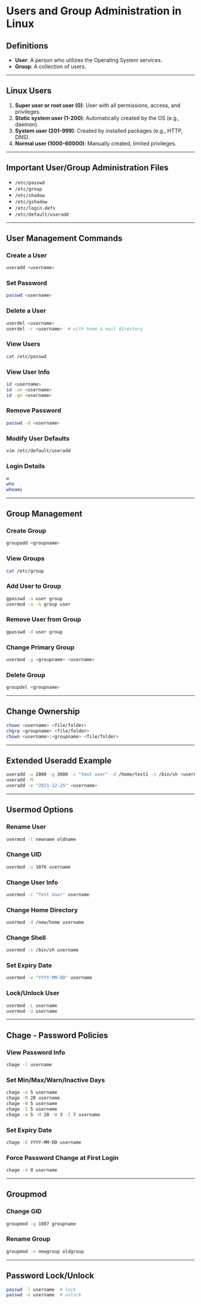 
# Users and Group Administration in Linux

## Definitions

- **User**: A person who utilizes the Operating System services.
- **Group**: A collection of users.

---

## Linux Users

1. **Super user or root user (0)**: User with all permissions, access, and privileges.
2. **Static system user (1-200)**: Automatically created by the OS (e.g., daemon).
3. **System user (201-999)**: Created by installed packages (e.g., HTTP, DNS).
4. **Normal user (1000-60000)**: Manually created, limited privileges.

---

## Important User/Group Administration Files

- `/etc/passwd`
- `/etc/group`
- `/etc/shadow`
- `/etc/gshadow`
- `/etc/login.defs`
- `/etc/default/useradd`

---

## User Management Commands

### Create a User
```bash
useradd <username>
```

### Set Password
```bash
passwd <username>
```

### Delete a User
```bash
userdel <username>
userdel -r <username>  # with home & mail directory
```

### View Users
```bash
cat /etc/passwd
```

### View User Info
```bash
id <username>
id -un <username>
id -gn <username>
```

### Remove Password
```bash
passwd -d <username>
```

### Modify User Defaults
```bash
vim /etc/default/useradd
```

### Login Details
```bash
w
who
whoami
```

---

## Group Management

### Create Group
```bash
groupadd <groupname>
```

### View Groups
```bash
cat /etc/group
```

### Add User to Group
```bash
gpasswd -a user group
usermod -a -G group user
```

### Remove User from Group
```bash
gpasswd -d user group
```

### Change Primary Group
```bash
usermod -g <groupname> <username>
```

### Delete Group
```bash
groupdel <groupname>
```

---

## Change Ownership

```bash
chown <username> <file/folder>
chgrp <groupname> <file/folder>
chown <username>:<groupname> <file/folder>
```

---

## Extended Useradd Example

```bash
useradd -u 2000 -g 3000 -c "test user" -d /home/test1 -s /bin/sh <username>
useradd -M
useradd -e "2021-12-25" <username>
```

---

## Usermod Options

### Rename User
```bash
usermod -l newname oldname
```

### Change UID
```bash
usermod -u 1076 username
```

### Change User Info
```bash
usermod -c "Test User" username
```

### Change Home Directory
```bash
usermod -d /new/home username
```

### Change Shell
```bash
usermod -s /bin/sh username
```

### Set Expiry Date
```bash
usermod -e "YYYY-MM-DD" username
```

### Lock/Unlock User
```bash
usermod -L username
usermod -U username
```

---

## Chage - Password Policies

### View Password Info
```bash
chage -l username
```

### Set Min/Max/Warn/Inactive Days
```bash
chage -m 5 username
chage -M 20 username
chage -W 5 username
chage -I 5 username
chage -m 5 -M 20 -W 3 -I 7 username
```

### Set Expiry Date
```bash
chage -E YYYY-MM-DD username
```

### Force Password Change at First Login
```bash
chage -d 0 username
```

---

## Groupmod

### Change GID
```bash
groupmod -g 1087 groupname
```

### Rename Group
```bash
groupmod -n newgroup oldgroup
```

---

## Password Lock/Unlock

```bash
passwd -l username  # lock
passwd -u username  # unlock
```
